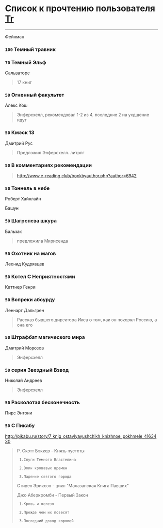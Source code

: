 # Список к прочтению пользователя [Tr](http://vk.com/gmg1991)
---

Фейнман

### `100` Темный травник

### `70` Темный Эльф
Сальваторе
> 17 книг

### `50` Огненный факультет
Алекс Кош
> Энферсхелл, рекомендовал 1-2 из 4, последние 2 на ухдшение идут

### `50` Кмэск 13
Дмитрий Рус
> Предложил Энферсхелл. литрпг

### `50` В комментариях рекомендации
> http://www.e-reading.club/bookbyauthor.php?author=6942

### `50` Тоннель в небе
Роберт Хайнлайн

Башун

### `50` Шагренева шкура
Бальзак
> предложила Мирисенда

### `50` Охотник на магов
Леонид Кудрявцев

### `50` Котел С Неприятностями
Каттнер Генри

### `50` Вопреки абсурду
Леннарт Дальгрен
> Рассказ бывшего директора Икеа о том, как он покорял Россию, а она его

### `50` Штрафбат магического мира
Дмитрий Морозов
> Энферсхелл

### `50` серия Звездный Взвод
Николай Андреев
> Энферсхелл

### `50` Расколотая бесконечность
Пирс Энтони

### `50` С Пикабу
http://pikabu.ru/story/7_knig_ostavlyayushchikh_knizhnoe_pokhmele_4163430
> Р. Скотт Бэккер - Князь пустоты
> 
>      1.Слуги Темного Властелина 
> 
>      2.Воин кровавых времен 
> 
>      3.Падение святого города 
> 
> Стивен Эриксон - цикл "Малазанская Книга Павших"
> 
> Джо Аберкромби - Первый Закон
> 
>      1.Кровь и железо 
> 
>      2.Прежде чем их повесят 
> 
>      3.Последний довод королей

